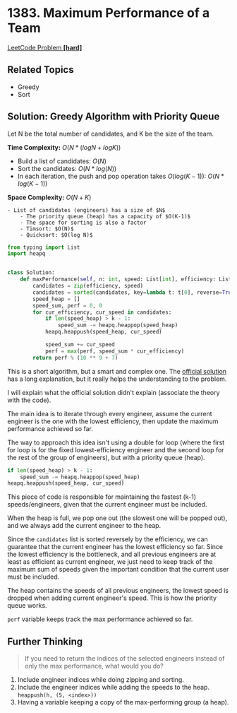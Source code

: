 # 1383. Maximum Performance of a Team



[LeetCode Problem **[hard]**](https://leetcode.com/problems/maximum-performance-of-a-team/)

## Related Topics

- Greedy
- Sort

## Solution: Greedy Algorithm with Priority Queue

Let N be the total number of candidates, and K be the size of the team.

**Time Complexity:** $O(N*(logN + logK))$

   - Build a list of candidates: $O(N)$
- Sort the candidates: $O(N*log(N))$
- In each iteration, the push and pop operation takes $O(log(K-1))$: $O(N * log(K-1))$

**Space Complexity:** $O(N+K)$

    - List of candidates (engineers) has a size of $N$
        - The priority queue (heap) has a capacity of $O(K-1)$
        - The space for sorting is also a factor
        - Timsort: $O(N)$
        - Quicksort: $O(log N)$

```python
from typing import List
import heapq


class Solution:
    def maxPerformance(self, n: int, speed: List[int], efficiency: List[int], k: int) -> int:
        candidates = zip(efficiency, speed)
        candidates = sorted(candidates, key=lambda t: t[0], reverse=True)
        speed_heap = []
        speed_sum, perf = 0, 0
        for cur_efficiency, cur_speed in candidates:
            if len(speed_heap) > k - 1:
                speed_sum -= heapq.heappop(speed_heap)
            heapq.heappush(speed_heap, cur_speed)

            speed_sum += cur_speed
            perf = max(perf, speed_sum * cur_efficiency)
        return perf % (10 ** 9 + 7)
```

This is a short algorithm, but a smart and complex one. The [official solution](https://leetcode.com/problems/maximum-performance-of-a-team/solution/) 
has a long explanation, but it really helps the understanding to the problem.

I will explain what the official solution didn't explain (associate the theory with the code).

The main idea is to iterate through every engineer, assume the current engineer is the one with
the lowest efficiency, then update the maximum performance achieved so far.

The way to approach this idea isn't using a double for loop (where the first for loop is for the fixed lowest-efficiency engineer
and the second loop for the rest of the group of engineers), but with a priority queue (heap).

```python
if len(speed_heap) > k - 1:
    speed_sum -= heapq.heappop(speed_heap)
heapq.heappush(speed_heap, cur_speed)
```

This piece of code is responsible for maintaining the fastest (k-1) speeds/engineers, given that the current engineer must be included.

When the heap is full, we pop one out (the slowest one will be popped out), and we always add the current engineer to the heap.

Since the `candidates` list is sorted reversely by the efficiency, we can guarantee that the current engineer has the lowest efficiency so far.
Since the lowest efficiency is the bottleneck, and all previous engineers are at least as efficient as current engineer,
we just need to keep track of the maximum sum of speeds given the important condition that the current user must be included.

The heap contains the speeds of all previous engineers, the lowest speed is dropped when adding current engineer's speed.
This is how the priority queue works.

`perf` variable keeps track the max performance achieved so far.


## Further Thinking

> If you need to return the indices of the selected engineers instead of only the max performance, what would you do?

1. Include engineer indices while doing zipping and sorting.
2. Include the engineer indices while adding the speeds to the heap. `heappush(h, (5, <index>))`
3. Having a variable keeping a copy of the max-performing group (a heap).
